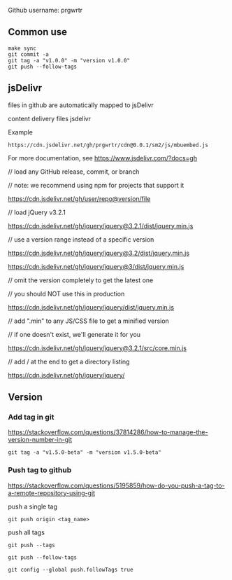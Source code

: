 Github username: prgwrtr

## Common use
```
make sync
git commit -a
git tag -a "v1.0.0" -m "version v1.0.0"
git push --follow-tags
```

## jsDelivr

files in github are automatically mapped to jsDelivr

content delivery files jsdelivr

Example
```
https://cdn.jsdelivr.net/gh/prgwrtr/cdn@0.0.1/sm2/js/mbuembed.js
```


For more documentation, see
https://www.jsdelivr.com/?docs=gh

// load any GitHub release, commit, or branch

// note: we recommend using npm for projects that support it

https://cdn.jsdelivr.net/gh/user/repo@version/file

// load jQuery v3.2.1

https://cdn.jsdelivr.net/gh/jquery/jquery@3.2.1/dist/jquery.min.js

// use a version range instead of a specific version

https://cdn.jsdelivr.net/gh/jquery/jquery@3.2/dist/jquery.min.js

https://cdn.jsdelivr.net/gh/jquery/jquery@3/dist/jquery.min.js

// omit the version completely to get the latest one

// you should NOT use this in production

https://cdn.jsdelivr.net/gh/jquery/jquery/dist/jquery.min.js

// add ".min" to any JS/CSS file to get a minified version

// if one doesn't exist, we'll generate it for you

https://cdn.jsdelivr.net/gh/jquery/jquery@3.2.1/src/core.min.js

// add / at the end to get a directory listing

https://cdn.jsdelivr.net/gh/jquery/jquery/


## Version

### Add tag in git

https://stackoverflow.com/questions/37814286/how-to-manage-the-version-number-in-git

```
git tag -a "v1.5.0-beta" -m "version v1.5.0-beta"
```

### Push tag to github

https://stackoverflow.com/questions/5195859/how-do-you-push-a-tag-to-a-remote-repository-using-git

push a single tag
```
git push origin <tag_name>
```

push all tags
```
git push --tags
```

```
git push --follow-tags
```

```
git config --global push.followTags true
```
